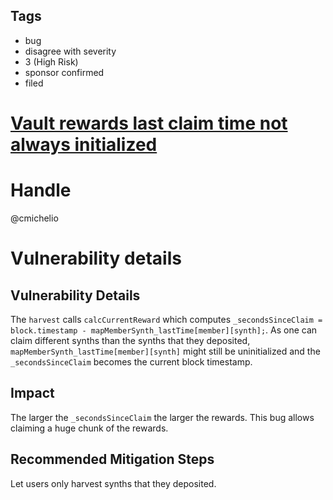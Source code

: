 ## Tags

- bug
- disagree with severity
- 3 (High Risk)
- sponsor confirmed
- filed

# [Vault rewards last claim time not always initialized](https://github.com/code-423n4/2021-04-vader-findings/issues/223) 

# Handle

@cmichelio


# Vulnerability details


## Vulnerability Details

The `harvest` calls `calcCurrentReward` which computes `_secondsSinceClaim = block.timestamp - mapMemberSynth_lastTime[member][synth];`.
As one can claim different synths than the synths that they deposited, `mapMemberSynth_lastTime[member][synth]` might still be uninitialized and the `_secondsSinceClaim` becomes the current block timestamp.

## Impact

The larger the `_secondsSinceClaim` the larger the rewards.
This bug allows claiming a huge chunk of the rewards.

## Recommended Mitigation Steps

Let users only harvest synths that they deposited.


